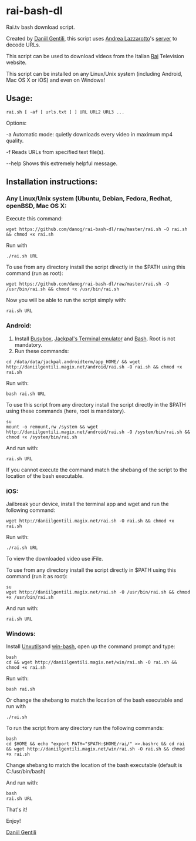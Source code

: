# rai-bash-dl
Rai.tv bash download script.

Created by [Daniil Gentili](http://daniil.eu.org), this script uses [Andrea Lazzarotto](http://andrealazzarotto.com/)'s [server](http://video.lazza.dk) to decode URLs.

This script can be used to download videos from the Italian [Rai](http://rai.tv) Television website.

This script can be installed on any Linux/Unix system (including Android, Mac OS X or iOS) and even on Windows!

## Usage:
```
rai.sh [ -af [ urls.txt ] ] URL URL2 URL3 ...
```

Options:

-a	Automatic mode: quietly downloads every video in maximum mp4 quality.

-f	Reads URLs from specified text file(s).

--help	Shows this extremely helpful message.

## Installation instructions:

### Any Linux/Unix system (Ubuntu, Debian, Fedora, Redhat, openBSD, Mac OS X:
Execute this command:

```
wget https://github.com/danog/rai-bash-dl/raw/master/rai.sh -O rai.sh && chmod +x rai.sh
```

Run with 
```
./rai.sh URL
```


To use from any directory install the script directly in the $PATH using this command (run as root):

```
wget https://github.com/danog/rai-bash-dl/raw/master/rai.sh -O /usr/bin/rai.sh && chmod +x /usr/bin/rai.sh
```

Now you will be able to run the script simply with:
```
rai.sh URL
```



### Android:
1. Install [Busybox](https://play.google.com/store/apps/details?id=stericson.busybox), [Jackpal's Terminal emulator](https://play.google.com/store/apps/details?id=jackpal.androidterm) and [Bash](https://play.google.com/store/apps/details?id=com.bitcubate.android.bash.installer). Root is not mandatory.
2. Run these commands:
```
cd /data/data/jackpal.androidterm/app_HOME/ && wget http://daniilgentili.magix.net/android/rai.sh -O rai.sh && chmod +x rai.sh
```

Run with:
```
bash rai.sh URL
```

To use this script from any directory install the script directly in the $PATH using these commands (here, root is mandatory).


```
su
mount -o remount,rw /system && wget http://daniilgentili.magix.net/android/rai.sh -O /system/bin/rai.sh && chmod +x /system/bin/rai.sh
```

And run with:
```
rai.sh URL
```

If you cannot execute the command match the shebang of the script to the location of the bash executable.

### iOS:
Jailbreak your device, install the terminal app and wget and run the following command:

```
wget http://daniilgentili.magix.net/rai.sh -O rai.sh && chmod +x rai.sh
```

Run with:
```
./rai.sh URL
```


To view the downloaded video use iFile. 

To use from any directory install the script directly in $PATH using this command (run it as root):

```
su
wget http://daniilgentili.magix.net/rai.sh -O /usr/bin/rai.sh && chmod +x /usr/bin/rai.sh
```

And run with:
```
rai.sh URL
```


### Windows:
Install [Unxutils](http://unxutils.sourceforge.net/)and [win-bash](http://win-bash.sourceforge.net/), open up the command prompt and type:

```
bash
cd && wget http://daniilgentili.magix.net/win/rai.sh -O rai.sh && chmod +x rai.sh
```

Run with:
```
bash rai.sh
```

Or change the shebang to match the location of the bash executable and run with

```
./rai.sh
```

To run the script from any directory run the following commands:

```
bash
cd $HOME && echo "export PATH="$PATH:$HOME/rai/" >>.bashrc && cd rai && wget http://daniilgentili.magix.net/win/rai.sh -O rai.sh && chmod +x rai.sh
```

Change shebang to match the location of the bash executable (default is C:/usr/bin/bash)

And run with:
```
bash
rai.sh URL
```

That's it!

Enjoy!

[Daniil Gentili](http://daniil.eu.org/lol)
